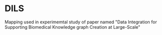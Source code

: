# DILS
Mapping used in experimemtal study of paper named "Data Integration for Supporting Biomedical Knowledge graph Creation at Large-Scale"
